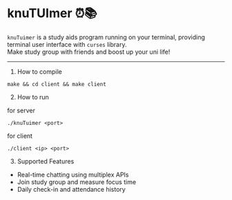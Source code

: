 # knuTUImer ⏰📚

`knuTuimer` is a study aids program running on your terminal, providing terminal user interface with `curses` library. <br>
Make study group with friends and boost up your uni life!

---

1. How to compile 
```
make && cd client && make client
```

2. How to run

for server 
```
./knuTuimer <port>
```

for client
```
./client <ip> <port>
```
3. Supported Features

  + Real-time chatting using multiplex APIs
  + Join study group and measure focus time
  + Daily check-in and attendance history
